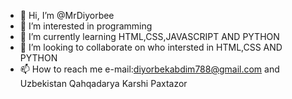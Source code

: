 - 👋 Hi, I’m @MrDiyorbee
- 👀 I’m interested in programming
- 🌱 I’m currently learning HTML,CSS,JAVASCRIPT AND PYTHON
- 💞️ I’m looking to collaborate on who intersted in HTML,CSS AND PYTHON
- 📫 How to reach me e-mail:diyorbekabdim788@gmail.com and Uzbekistan Qahqadarya Karshi Paxtazor

<!---
MrDiyorbee/MrDiyorbee is a ✨ special ✨ repository because its `README.md` (this file) appears on your GitHub profile.
You can click the Preview link to take a look at your changes.
--->
